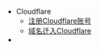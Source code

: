 - Cloudflare
  - [注册Cloudflare账号](1cloudflare/account.md)
  - [域名迁入Cloudflare](1cloudflare/dns.md)
- 